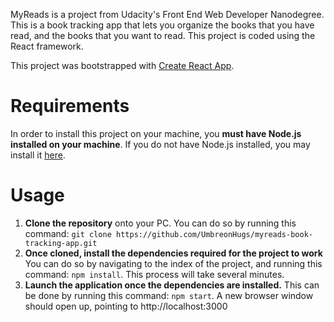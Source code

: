 MyReads is a project from Udacity's Front End Web Developer Nanodegree. This is a book tracking app that lets you organize the books that you have read, and the books that you want to read. This project is coded using the React framework.

This project was bootstrapped with [Create React App](https://github.com/facebook/create-react-app).

# Requirements
In order to install this project on your machine, you **must have Node.js installed on your machine**. If you do not have Node.js installed, you may install it [here](https://nodejs.org/en/).

# Usage
1. **Clone the repository** onto your PC. You can do so by running this command: `git clone https://github.com/UmbreonHugs/myreads-book-tracking-app.git`
2. **Once cloned, install the dependencies required for the project to work** You can do so by navigating to the index of the project, and running this command: `npm install`. This process will take several minutes.
3. **Launch the application once the dependencies are installed.** This can be done by running this command: `npm start`. A new browser window should open up, pointing to http://localhost:3000

